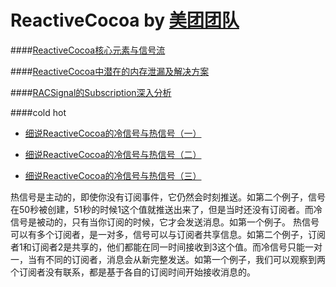 # ReactiveCocoa by [美团团队](https://tech.meituan.com/tag/ReactiveCocoa)

####[ReactiveCocoa核心元素与信号流](https://tech.meituan.com/ReactiveCocoaSignalFlow.html)

####[ReactiveCocoa中潜在的内存泄漏及解决方案](https://tech.meituan.com/potential-memory-leak-in-reactivecocoa.html)

####[RACSignal的Subscription深入分析](https://tech.meituan.com/RACSignalSubscription.html)

####cold hot

- [细说ReactiveCocoa的冷信号与热信号（一）](https://tech.meituan.com/talk-about-reactivecocoas-cold-signal-and-hot-signal-part-1.html)
    
- [细说ReactiveCocoa的冷信号与热信号（二）](https://tech.meituan.com/talk-about-reactivecocoas-cold-signal-and-hot-signal-part-2.html)

- [细说ReactiveCocoa的冷信号与热信号（三）](https://tech.meituan.com/talk-about-reactivecocoas-cold-signal-and-hot-signal-part-3.html)


热信号是主动的，即使你没有订阅事件，它仍然会时刻推送。如第二个例子，信号在50秒被创建，51秒的时候1这个值就推送出来了，但是当时还没有订阅者。而冷信号是被动的，只有当你订阅的时候，它才会发送消息。如第一个例子。
热信号可以有多个订阅者，是一对多，信号可以与订阅者共享信息。如第二个例子，订阅者1和订阅者2是共享的，他们都能在同一时间接收到3这个值。而冷信号只能一对一，当有不同的订阅者，消息会从新完整发送。如第一个例子，我们可以观察到两个订阅者没有联系，都是基于各自的订阅时间开始接收消息的。